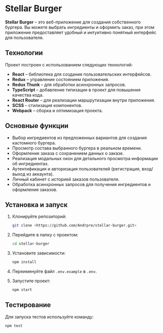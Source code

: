 # Stellar Burger

**Stellar Burger** – это веб-приложение для создания собственного бургера. Вы можете выбрать ингредиенты и оформить заказ, при этом приложение предоставляет удобный и интуитивно понятный интерфейс для пользователя.

## Технологии

Проект построен с использованием следующих технологий:

- **React** – библиотека для создания пользовательских интерфейсов.
- **Redux** – управление состоянием приложения.
- **Redux Thunk** – для обработки асинхронных запросов.
- **TypeScript** – добавление типизации в проект для повышения качества кода.
- **React Router** – для реализации маршрутизации внутри приложения.
- **SCSS** – стилизация компонентов.
- **Webpack** – сборка и оптимизация проекта.

## Основные функции

- Выбор ингредиентов из предложенных вариантов для создания кастомного бургера.
- Просмотр состава выбранного бургера в реальном времени.
- Оформление заказа с сохранением данных о заказе.
- Реализация модальных окон для детального просмотра информации об ингредиентах.
- Аутентификация и авторизация пользователей (регистрация, вход/выход из аккаунта).
- Личный кабинет с историей заказов пользователя.
- Обработка асинхронных запросов для получения ингредиентов и оформления заказов.

## Установка и запуск

1. Клонируйте репозиторий:
    
    ```bash
    git clone <https://github.com/Andrpre/stellar-burger.git>
    ```
    
2. Перейдите в папку с проектом:
    
    ```bash
    cd stellar-burger
    ```
    
3. Установите зависимости:
    
    ```bash
    npm install
    ```
    
4. Переименуйте файл `.env.example` в `.env`.
    
5. Запустите проект:
    
    ```bash
    npm start
    ```

## Тестирование

Для запуска тестов используйте команду:

```bash
npm test
```
